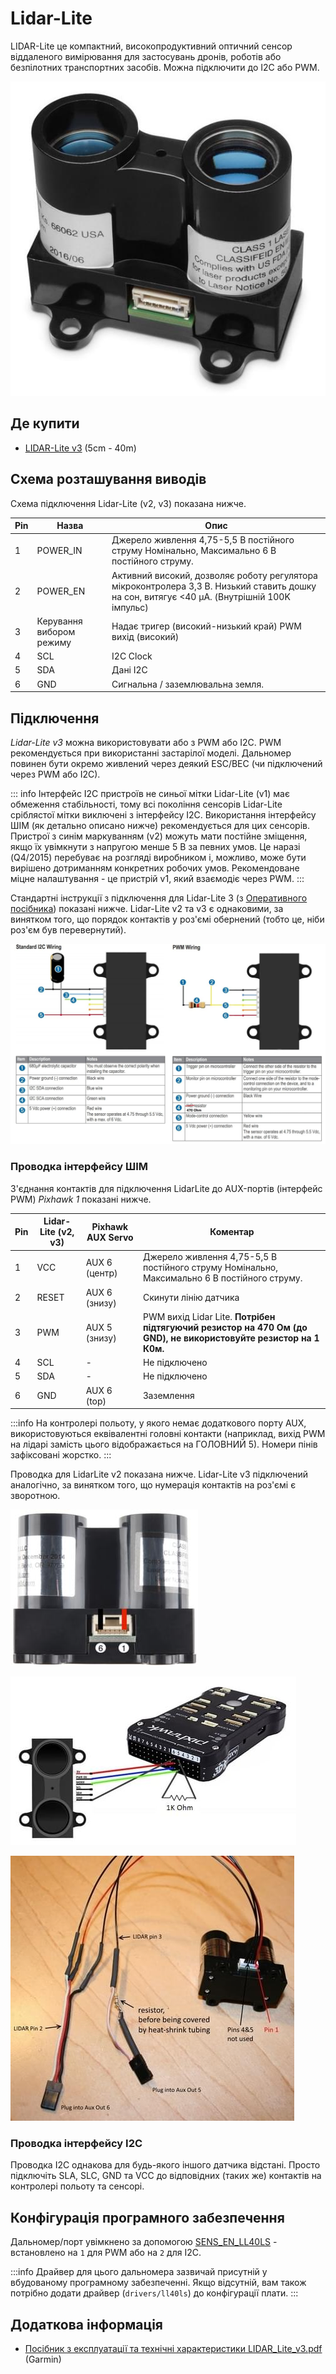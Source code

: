 # Lidar-Lite

LIDAR-Lite це компактний, високопродуктивний оптичний сенсор віддаленого вимірювання для застосувань дронів, роботів або безпілотних транспортних засобів. Можна підключити до I2C або PWM.

![LidarLite v3](../../assets/hardware/sensors/lidar_lite/lidar_lite_v3.jpg)

## Де купити

- [LIDAR-Lite v3](https://buy.garmin.com/en-AU/AU/p/557294) (5cm - 40m)

## Схема розташування виводів

Схема підключення Lidar-Lite (v2, v3) показана нижче.

| Pin | Назва                    | Опис                                                                                                                                        |
| --- | ------------------------ | ------------------------------------------------------------------------------------------------------------------------------------------- |
| 1   | POWER_IN                 | Джерело живлення 4,75-5,5 В постійного струму Номінально, Максимально 6 В постійного струму.                                                |
| 2   | POWER_EN                 | Активний високий, дозволяє роботу регулятора мікроконтролера 3,3 В. Низький ставить дошку на сон, витягує <40 μA. (Внутрішній 100K імпульс) |
| 3   | Керування вибором режиму | Надає тригер (високий-низький край) PWM вихід (високий)                                                                                     |
| 4   | SCL                      | I2C Clock                                                                                                                                   |
| 5   | SDA                      | Дані I2C                                                                                                                                    |
| 6   | GND                      | Сигнальна / заземлювальна земля.                                                                                                            |

## Підключення

_Lidar-Lite v3_ можна використовувати або з PWM або I2C. PWM рекомендується при використанні застарілої моделі. Дальномер повинен бути окремо живлений через деякий ESC/BEC (чи підключений через PWM або I2C).

::: info
Інтерфейс I2C пристроїв не синьої мітки Lidar-Lite (v1) має обмеження стабільності, тому всі покоління сенсорів Lidar-Lite сріблястої мітки виключені з інтерфейсу I2C.
Використання інтерфейсу ШІМ (як детально описано нижче) рекомендується для цих сенсорів.
Пристрої з синім маркуванням (v2) можуть мати постійне зміщення, якщо їх увімкнути з напругою менше 5 В за певних умов.
Це наразі (Q4/2015) перебуває на розгляді виробником і, можливо, може бути вирішено дотриманням конкретних робочих умов.
Рекомендоване міцне налаштування - це пристрій v1, який взаємодіє через PWM.
:::

Стандартні інструкції з підключення для Lidar-Lite 3 (з [Оперативного посібника](http://static.garmin.com/pumac/LIDAR_Lite_v3_Operation_Manual_and_Technical_Specifications.pdf)) показані нижче. Lidar-Lite v2 та v3 є однаковими, за винятком того, що порядок контактів у роз'ємі обернений (тобто це, ніби роз'єм був перевернутий).

![LidarLite v3 - Standard Wiring from Garmin Specification](../../assets/hardware/sensors/lidar_lite/lidar_lite2_standard_wiring_spec.jpg)

### Проводка інтерфейсу ШІМ

З'єднання контактів для підключення LidarLite до AUX-портів (інтерфейс PWM) _Pixhawk 1_ показані нижче.

| Pin | Lidar-Lite (v2, v3) | Pixhawk AUX Servo | Коментар                                                                                                         |
| --- | ------------------- | ----------------- | ---------------------------------------------------------------------------------------------------------------- |
| 1   | VCC                 | AUX 6 (центр)     | Джерело живлення 4,75-5,5 В постійного струму Номінально, Максимально 6 В постійного струму.                     |
| 2   | RESET               | AUX 6 (знизу)     | Скинути лінію датчика                                                                                            |
| 3   | PWM                 | AUX 5 (знизу)     | PWM вихід Lidar Lite. **Потрібен підтягуючий резистор на 470 Ом (до GND), не використовуйте резистор на 1 К0м.** |
| 4   | SCL                 | -                 | Не підключено                                                                                                    |
| 5   | SDA                 | -                 | Не підключено                                                                                                    |
| 6   | GND                 | AUX 6 (top)       | Заземлення                                                                                                       |

:::info
На контролері польоту, у якого немає додаткового порту AUX, використовуються еквівалентні головні контакти (наприклад, вихід PWM на лідарі замість цього відображається на ГОЛОВНИЙ 5).
Номери пінів зафіксовані жорстко.
:::

Проводка для LidarLite v2 показана нижче. Lidar-Lite v3 підключений аналогічно, за винятком того, що нумерація контактів на роз'ємі є зворотною.

![Lidar Lite 2 Interface wiring](../../assets/hardware/sensors/lidar_lite/lidar_lite_2_interface_wiring.jpg)

![Lidar Lite 2 Interface wiring](../../assets/hardware/sensors/lidar_lite/lidarlite_wiring_scheme_pixhawk.jpg)

![Lidar Lite 2 pins/cabling](../../assets/hardware/sensors/lidar_lite/lidarlite_wiring_pins_cables.jpg)

### Проводка інтерфейсу I2C

Проводка I2C однакова для будь-якого іншого датчика відстані. Просто підключіть SLA, SLC, GND та VCC до відповідних (таких же) контактів на контролері польоту та сенсорі.

## Конфігурація програмного забезпечення

Дальномер/порт увімкнено за допомогою [SENS_EN_LL40LS](../advanced_config/parameter_reference.md#SENS_EN_LL40LS) - встановлено на `1` для PWM або на `2` для I2C.

:::info Драйвер для цього дальномера зазвичай присутній у вбудованому програмному забезпеченні. Якщо відсутній, вам також потрібно додати драйвер (`drivers/ll40ls`) до конфігурації плати.
:::

## Додаткова інформація

- [Посібник з експлуатації та технічні характеристики LIDAR_Lite_v3.pdf](http://static.garmin.com/pumac/LIDAR_Lite_v3_Operation_Manual_and_Technical_Specifications.pdf) (Garmin)
